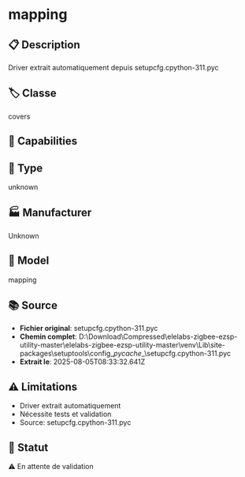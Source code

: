 # mapping

## 📋 Description
Driver extrait automatiquement depuis setupcfg.cpython-311.pyc

## 🏷️ Classe
covers

## 🔧 Capabilities


## 📡 Type
unknown

## 🏭 Manufacturer
Unknown

## 📱 Model
mapping

## 📚 Source
- **Fichier original**: setupcfg.cpython-311.pyc
- **Chemin complet**: D:\Download\Compressed\elelabs-zigbee-ezsp-utility-master\elelabs-zigbee-ezsp-utility-master\venv\Lib\site-packages\setuptools\config\__pycache__\setupcfg.cpython-311.pyc
- **Extrait le**: 2025-08-05T08:33:32.641Z

## ⚠️ Limitations
- Driver extrait automatiquement
- Nécessite tests et validation
- Source: setupcfg.cpython-311.pyc

## 🚀 Statut
⚠️ En attente de validation
